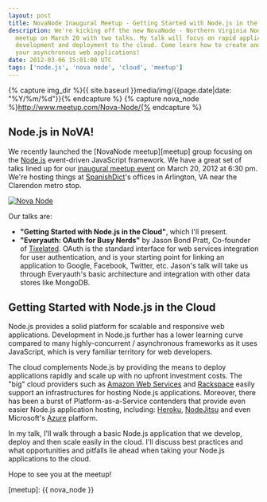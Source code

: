 ```yaml
---
layout: post
title: NovaNode Inaugural Meetup - Getting Started with Node.js in the Cloud
description: We're kicking off the new NovaNode - Northern Virginia Node.js -
  meetup on March 20 with two talks. My talk will focus on rapid application
  development and deployment to the cloud. Come learn how to create and scale
  your asynchronous web applications!
date: 2012-03-06 15:01:00 UTC
tags: ['node.js', 'nova node', 'cloud', 'meetup']
---
```

{% capture img_dir %}{{ site.baseurl }}media/img/{{page.date|date: "%Y/%m/%d"}}{% endcapture %}
{% capture nova_node %}http://www.meetup.com/Nova-Node/{% endcapture %}

## Node.js in NoVA!

We recently launched the [NovaNode meetup][meetup] group focusing on the
[Node.js][nodejs] event-driven JavaScript framework. We have a great set
of talks lined up for our [inaugural meetup event][meetup_event] on March 20,
2012 at 6:30 pm. We're hosting things at [SpanishDict][sd]'s offices in
Arlington, VA near the Clarendon metro stop.

<div class="pull-center">
  <a href="{{ nova_node }}"><img
    class="bordered"
    alt="Nova Node"
    src="{{ img_dir }}/nova_node.png" /></a>
</div>

Our talks are:

* **"Getting Started with Node.js in the Cloud"**, which I'll present.
* **"Everyauth: OAuth for Busy Nerds"** by Jason Bond Pratt, Co-founder of
  [Tixelated][tixelated]. OAuth is the standard interface for web services
  integration for user authentication, and is your starting point for linking
  an application to Google, Facebook, Twitter, etc. Jason's talk will take
  us through Everyauth's basic architecture and integration with other data
  stores like MongoDB.

## Getting Started with Node.js in the Cloud

Node.js provides a solid platform for scalable and responsive web applications.
Development in Node.js further has a lower learning curve compared to many
highly-concurrent / asynchronous frameworks as it uses JavaScript, which is
very familiar territory for web developers.

The cloud complements Node.js by providing the means to deploy applications
rapidly and scale up with no upfront investment costs. The "big" cloud
providers such as [Amazon Web Services][aws] and [Rackspace][rs] easily support
an infrastructures for hosting Node.js applications. Moreover, there has
been a burst of Platform-as-a-Service contenders that provide even easier
Node.js application hosting, including: [Heroku][heroku],
[NodeJitsu][nodejitsu] and even Microsoft's [Azure][azure] platform.

In my talk, I'll walk through a basic Node.js application that we develop,
deploy and then scale easily in the cloud. I'll discuss best practices and
what opportunities and pitfalls lie ahead when taking your Node.js applications
to the cloud.

Hope to see you at the meetup!

[nodejitsu]: http://nodejitsu.com/
[heroku]: http://www.heroku.com/
[aws]: http://aws.amazon.com/
[rs]: http://www.rackspace.com/cloud/
[azure]: http://www.windowsazure.com/en-us/develop/nodejs/
[sd]: http://spanishdict.com/
[nodejs]: http://nodejs.org/
[meetup_event]: http://www.meetup.com/Nova-Node/events/52749282/
[tixelated]: http://launch.tixelated.com/
[meetup]: {{ nova_node }}
